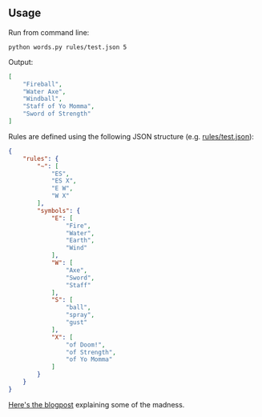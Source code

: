 ## Usage

Run from command line:

    python words.py rules/test.json 5

Output:

```json
[
    "Fireball",
    "Water Axe",
    "Windball",
    "Staff of Yo Momma",
    "Sword of Strength"
]
```

Rules are defined using the following JSON structure (e.g. [rules/test.json](https://github.com/shrt/words/blob/master/rules/test.json)):

```json
{
    "rules": {
        "~": [
            "ES",
            "ES X",
            "E W",
            "W X"
        ],
        "symbols": {
            "E": [
                "Fire",
                "Water",
                "Earth",
                "Wind"
            ],
            "W": [
                "Axe",
                "Sword",
                "Staff"
            ],
            "S": [
                "ball",
                "spray",
                "gust"
            ],
            "X": [
                "of Doom!",
                "of Strength",
                "of Yo Momma"
            ]
        }
    }
}
```

[Here's the blogpost](http://scriptogr.am/jacob/post/words) explaining some of the madness.